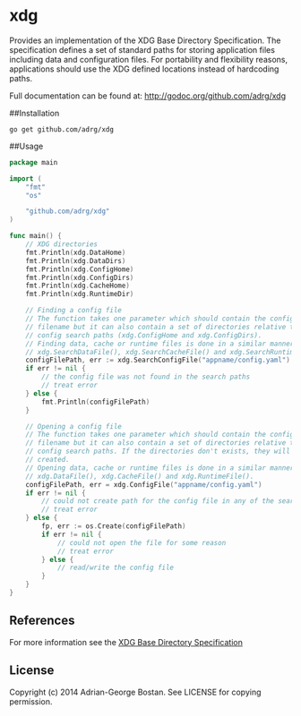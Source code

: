 xdg
===

Provides an implementation of the XDG Base Directory Specification. The
specification defines a set of standard paths for storing application files
including data and configuration files. For portability and flexibility
reasons, applications should use the XDG defined locations instead of
hardcoding paths.

Full documentation can be found at: http://godoc.org/github.com/adrg/xdg

##Installation

    go get github.com/adrg/xdg

##Usage

```go
package main

import (
	"fmt"
	"os"

	"github.com/adrg/xdg"
)

func main() {
	// XDG directories
	fmt.Println(xdg.DataHome)
	fmt.Println(xdg.DataDirs)
	fmt.Println(xdg.ConfigHome)
	fmt.Println(xdg.ConfigDirs)
	fmt.Println(xdg.CacheHome)
	fmt.Println(xdg.RuntimeDir)

	// Finding a config file
	// The function takes one parameter which should contain the config
	// filename but it can also contain a set of directories relative to the
	// config search paths (xdg.ConfigHome and xdg.ConfigDirs).
	// Finding data, cache or runtime files is done in a similar manner using
	// xdg.SearchDataFile(), xdg.SearchCacheFile() and xdg.SearchRuntimeFile().
	configFilePath, err := xdg.SearchConfigFile("appname/config.yaml")
	if err != nil {
		// the config file was not found in the search paths
		// treat error
	} else {
		fmt.Println(configFilePath)
	}

	// Opening a config file
	// The function takes one parameter which should contain the config
	// filename but it can also contain a set of directories relative to the
	// config search paths. If the directories don't exists, they will be
	// created.
	// Opening data, cache or runtime files is done in a similar manner using
	// xdg.DataFile(), xdg.CacheFile() and xdg.RuntimeFile().
	configFilePath, err = xdg.ConfigFile("appname/config.yaml")
	if err != nil {
		// could not create path for the config file in any of the search paths
		// treat error
	} else {
		fp, err := os.Create(configFilePath)
		if err != nil {
			// could not open the file for some reason
			// treat error
		} else {
			// read/write the config file
		}
	}
}
```

## References

For more information see the
[XDG Base Directory Specification](http://standards.freedesktop.org/basedir-spec/basedir-spec-latest.html)

## License

Copyright (c) 2014 Adrian-George Bostan. See LICENSE for copying permission.

